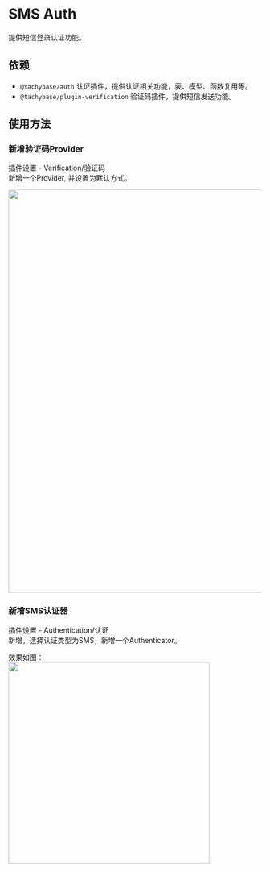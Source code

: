 # SMS Auth

提供短信登录认证功能。

## 依赖

- `@tachybase/auth` 认证插件，提供认证相关功能，表、模型、函数复用等。
- `@tachybase/plugin-verification` 验证码插件，提供短信发送功能。

## 使用方法

### 新增验证码Provider
插件设置 - Verification/验证码   
新增一个Provider, 并设置为默认方式。

<img src="https://s2.loli.net/2023/05/16/6VKDcqW41F8P9Gu.png" width="800px" />

### 新增SMS认证器
插件设置 - Authentication/认证   
新增，选择认证类型为SMS，新增一个Authenticator。

效果如图：   
<img src="https://s2.loli.net/2023/05/16/GVW5mHTvBhn8Zck.png" width="400px" />
